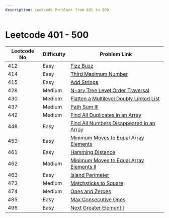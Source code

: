 ```yaml
---
description: Leetcode Problems from 401 to 500
---
```


# Leetcode 401 - 500



| Leetcode No | Difficulty | Problem Link                                                                                                                                           |
| ----------- | ---------- | ------------------------------------------------------------------------------------------------------------------------------------------------------ |
| 412         | Easy       | [Fizz Buzz](../difficulty-based-problem-index/leetcode-easy/leetcode-412-fizz-buzz.md)                                                                 |
| 414         | Easy       | [Third Maximum Number](../difficulty-based-problem-index/leetcode-easy/leetcode-414-third-maximum-number.md)                                           |
| 415         | Easy       | [Add Strings](../difficulty-based-problem-index/leetcode-easy/leetcode-415-add-strings.md)                                                             |
| 429         | Medium     | [N-ary Tree Level Order Traversal](../difficulty-based-problem-index/leetcode-medium/leetcode-429-n-ary-tree-level-order-traversal.md)                 |
| 430         | Medium     | [Flatten a Multilevel Doubly Linked List](../difficulty-based-problem-index/leetcode-medium/leetcode-430-flatten-a-multilevel-doubly-linked-list.md)   |
| 437         | Medium     | [Path Sum III](../difficulty-based-problem-index/leetcode-medium/leetcode-437-path-sum-iii.md)                                                         |
| 442         | Medium     | [Find All Duplicates in an Array](../difficulty-based-problem-index/leetcode-medium/leetcode-442-find-all-duplicates-in-an-array.md)                   |
| 448         | Easy       | [Find All Numbers Disappeared in an Array](../difficulty-based-problem-index/leetcode-easy/leetcode-448-find-all-numbers-disappeared-in-an-array.md)   |
| 453         | Easy       | [Minimum Moves to Equal Array Elements](../difficulty-based-problem-index/leetcode-easy/leetcode-453-minimum-moves-to-equal-array-elements.md)         |
| 461         | Easy       | [Hamming Distance](../difficulty-based-problem-index/leetcode-easy/leetcode-461-hamming-distance.md)                                                   |
| 462         | Medium     | [Minimum Moves to Equal Array Elements II](../difficulty-based-problem-index/leetcode-medium/leetcode-462-minimum-moves-to-equal-array-elements-ii.md) |
| 463         | Easy       | [Island Perimeter](../difficulty-based-problem-index/leetcode-easy/leetcode-463-island-perimeter.md)                                                   |
| 473         | Medium     | [Matchsticks to Square](../difficulty-based-problem-index/leetcode-medium/leetcode-473-matchsticks-to-square.md)                                       |
| 474         | Medium     | [Ones and Zeroes](../difficulty-based-problem-index/leetcode-medium/leetcode-474-ones-and-zeroes.md)                                                   |
| 485         | Easy       | [Max Consecutive Ones](../difficulty-based-problem-index/leetcode-easy/leetcode-485-max-consecutive-ones.md)                                           |
| 496         | Easy       | [Next Greater Element I](../difficulty-based-problem-index/leetcode-easy/leetcode-496-next-greater-element-i.md)                                       |
